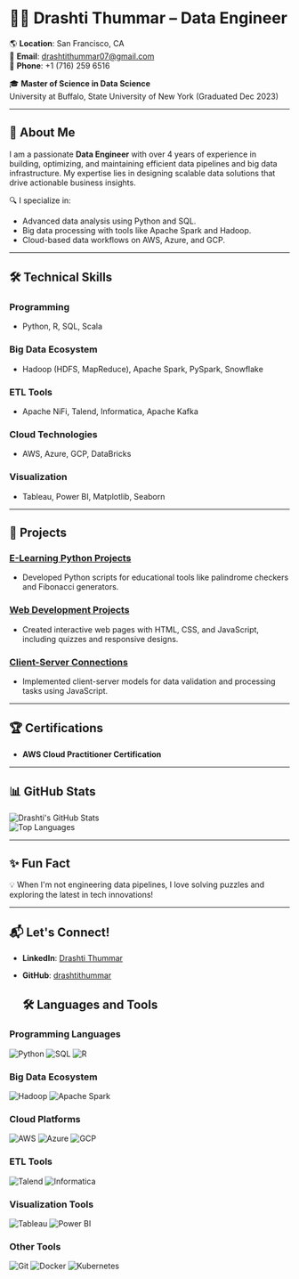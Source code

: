 # 👩‍💻 Drashti Thummar – Data Engineer

🌎 **Location**: San Francisco, CA  
📧 **Email**: [drashtithummar07@gmail.com](mailto:drashtithummar07@gmail.com)  
📱 **Phone**: +1 (716) 259 6516  

🎓 **Master of Science in Data Science**  
University at Buffalo, State University of New York (Graduated Dec 2023)

---

## 🚀 About Me
I am a passionate **Data Engineer** with over 4 years of experience in building, optimizing, and maintaining efficient data pipelines and big data infrastructure. My expertise lies in designing scalable data solutions that drive actionable business insights.

🔍 I specialize in:
- Advanced data analysis using Python and SQL.
- Big data processing with tools like Apache Spark and Hadoop.
- Cloud-based data workflows on AWS, Azure, and GCP.

---

## 🛠️ Technical Skills

### **Programming**
- Python, R, SQL, Scala

### **Big Data Ecosystem**
- Hadoop (HDFS, MapReduce), Apache Spark, PySpark, Snowflake

### **ETL Tools**
- Apache NiFi, Talend, Informatica, Apache Kafka

### **Cloud Technologies**
- AWS, Azure, GCP, DataBricks

### **Visualization**
- Tableau, Power BI, Matplotlib, Seaborn

---

## 🌟 Projects
### **[E-Learning Python Projects](https://github.com/drashtithummar/Pyprojects)**
- Developed Python scripts for educational tools like palindrome checkers and Fibonacci generators.

### **[Web Development Projects](https://github.com/drashtithummar/Web-Development)**
- Created interactive web pages with HTML, CSS, and JavaScript, including quizzes and responsive designs.

### **[Client-Server Connections](https://github.com/drashtithummar/Client_Server_connections)**
- Implemented client-server models for data validation and processing tasks using JavaScript.

---

## 🏆 Certifications
- **AWS Cloud Practitioner Certification**

---

## 📊 GitHub Stats
![Drashti's GitHub Stats](https://github-readme-stats.vercel.app/api?username=drashtithummar&show_icons=true&theme=radical)  
![Top Languages](https://github-readme-stats.vercel.app/api/top-langs/?username=drashtithummar&layout=compact&theme=radical)

---

## ✨ Fun Fact
💡 When I'm not engineering data pipelines, I love solving puzzles and exploring the latest in tech innovations!

---

## 📬 Let's Connect!
- **LinkedIn**: [Drashti Thummar](https://www.linkedin.com/in/drashti-thummar)
- **GitHub**: [drashtithummar](https://github.com/drashtithummar)

  ## 🛠️ Languages and Tools

### **Programming Languages**
![Python](https://media.giphy.com/media/KAq5w47R9rmTuvWOWa/giphy.gif) ![SQL](https://media.giphy.com/media/LmNwrBhejkK9EFP504/giphy.gif) ![R](https://media.giphy.com/media/hvRJCLFzcasrR4ia7z/giphy.gif)

### **Big Data Ecosystem**
![Hadoop](https://media.giphy.com/media/JIX9t2j0ZTN9S/giphy.gif) ![Apache Spark](https://media.giphy.com/media/3oriO0OEd9QIDdllqo/giphy.gif)

### **Cloud Platforms**
![AWS](https://media.giphy.com/media/ZVik7pBtu9dNS/giphy.gif) ![Azure](https://media.giphy.com/media/3o7TKP9lnG7GzSxg8U/giphy.gif) ![GCP](https://media.giphy.com/media/l4FGuhL4U2WyjdkaY/giphy.gif)

### **ETL Tools**
![Talend](https://media.giphy.com/media/MFM1mSYnAZJHa/giphy.gif) ![Informatica](https://media.giphy.com/media/5fF7xQnnD78IE4UxhL/giphy.gif)

### **Visualization Tools**
![Tableau](https://media.giphy.com/media/TilmLMmWrRYYHjLfub/giphy.gif) ![Power BI](https://media.giphy.com/media/xT9IgzoKnwFNmISR8I/giphy.gif)

### **Other Tools**
![Git](https://media.giphy.com/media/1AgViHybqi1b7mJsxJ/giphy.gif) ![Docker](https://media.giphy.com/media/xUPGclgjs0vpuqVeUU/giphy.gif) ![Kubernetes](https://media.giphy.com/media/6nuisghY3Shq6i3Syj/giphy.gif)


